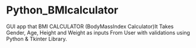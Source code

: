 # Python_BMIcalculator
GUI app that BMI CALCULATOR (BodyMassIndex Calculator)It Takes Gender, Age, Height and Weight as inputs From User with validations using Python & Tkinter Library.
